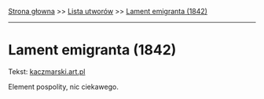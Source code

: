 [Strona głowna](../index.md) >> [Lista utworów](../list.md) >> [Lament emigranta (1842)](244.md)

---

# Lament emigranta (1842)

Tekst: [kaczmarski.art.pl](https://www.kaczmarski.art.pl/tworczosc/wiersze/lament-emigranta-1842/)

Element pospolity, nic ciekawego.